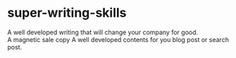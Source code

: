 # super-writing-skills
A well developed writing that will change your company for good.  
A magnetic sale copy
A well developed contents for you blog post or search post. 

